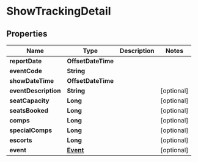 

# ShowTrackingDetail


## Properties

| Name | Type | Description | Notes |
|------------ | ------------- | ------------- | -------------|
|**reportDate** | **OffsetDateTime** |  |  |
|**eventCode** | **String** |  |  |
|**showDateTime** | **OffsetDateTime** |  |  |
|**eventDescription** | **String** |  |  [optional] |
|**seatCapacity** | **Long** |  |  [optional] |
|**seatsBooked** | **Long** |  |  [optional] |
|**comps** | **Long** |  |  [optional] |
|**specialComps** | **Long** |  |  [optional] |
|**escorts** | **Long** |  |  [optional] |
|**event** | [**Event**](Event.md) |  |  [optional] |



